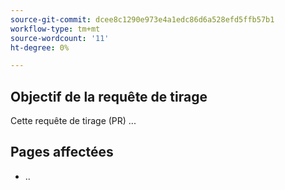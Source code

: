 ```yaml
---
source-git-commit: dcee8c1290e973e4a1edc86d6a528efd5ffb57b1
workflow-type: tm+mt
source-wordcount: '11'
ht-degree: 0%

---
```

## Objectif de la requête de tirage

Cette requête de tirage (PR) ...

## Pages affectées

<!-- It is a best practice to list the affected pages on experienceleague.adobe.com (URLs). Not necessary for large numbers of files. Including both production and staging/review URLs is most helpful. -->

- ..


<!--
If you are fixing a GitHub issue, using the GitHub keyword format (https://help.github.com/en/articles/closing-issues-using-keywords#closing-an-issue-in-a-different-repository) closes the issue when this pull request is merged. Example: `Fixes #1234`.

`main` is the default branch. Merged pull requests to `main` go live on the site automatically. Any requested changes to content on the `main` branch must be related to the released product. Any content related to future releases should be merged to the corresponding `develop` branch.

-->
